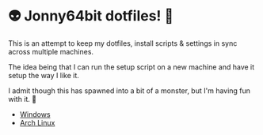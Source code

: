 # 👽 Jonny64bit dotfiles! 🍰

This is an attempt to keep my dotfiles, install scripts & settings in sync across multiple machines.

The idea being that I can run the setup script on a new machine and have it setup the way I like it.

I admit though this has spawned into a bit of a monster, but I'm having fun with it. 🤖

- [Windows](./Windows.md)
- [Arch Linux](./Arch.md)
